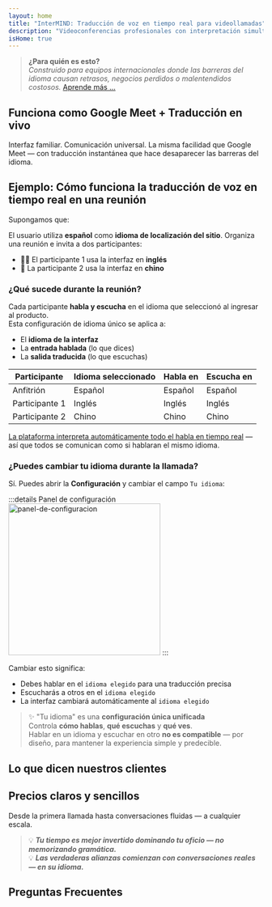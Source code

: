 ```yaml
---
layout: home
title: "InterMIND: Traducción de voz en tiempo real para videollamadas"
description: "Videoconferencias profesionales con interpretación simultánea en más de 19 idiomas. Traducción impulsada por IA que captura tono, intención y contexto. Reúnete globalmente, comunícate naturalmente."
isHome: true
---
```


<!-- <HeroSection title="Reúnete en **Cualquier** Idioma" :typingSpeed="10" text="Traducción de voz en vivo en videollamadas. Comprensión instantánea, sin barreras."> -->

<HeroSection title="Entiende **Cualquier** Idioma" :typingSpeed="20" text="Interpretación simultánea durante videorreuniones. Rompe las barreras del idioma al instante.">
<NavButton buttonLabel="Ver demo" buttonClass="brand" to="/#HowItWorks" eventName="watch_demo" />
<NavButton buttonLabel="Asistente" buttonClass="alt" to="/chat" eventName="chat_assistant" />
</HeroSection>

<span id="1"></span>
<FeatureBlock
    :card="{
      title: 'Traducción ≠ Comprensión. Esto es lo que sigue.',
      details: 'Sin importar el idioma, tu voz es escuchada — y entendida — como si compartieras la misma lengua.',
      items: [
        '✧ Naturalmente, en [tiempo real](./product/overview/how-it-works), y sin subtítulos o retrasos.',
        '✧ La interpretación impulsada por IA captura tono, intención y terminología específica de la industria.',
      ],
      link: './product/overview/what-is-intermind',
      src: {
        light: '/media-kit/animals-cartoon-3-2.png',
        dark: '/1d.png',
      },
      inversion: false,
    }"
  />

<span id="2"></span>
<FeatureBlock
    :card="{
      title: 'La mente dentro de tus reuniones',
      details: 'InterMIND convierte cada llamada multilingüe en conocimiento claro y consultable.',
      items: [
        '✧ **Pregunta cualquier cosa** — la IA encuentra respuestas **en todas tus reuniones**.',
        '✧ Extrae automáticamente tareas, responsables y fechas límite.',
        '✧ Resume puntos clave en cualquier idioma — al instante.',
      ],
      link: './product/overview/how-it-works#🧩-deep-memory-deep-understanding',
      src: {
        light: '/2l.png',
        dark: '/2d.png',
      },
      inversion: true,
    }"
  />

<span id="3"></span>
<FeatureBlock
    :card="{
      title: 'Construido para reuniones serias — no solo para hablar',
      details: 'InterMIND es una [plataforma de videorreuniones de nivel profesional](./product/overview/video-meeting-platform), no un complemento ligero o plugin.',
      items: [
        '✧ Resolución 1080p, supresión inteligente de ruido, programación, moderación, compartir pantalla, grabación, subtitulado, chat de participantes e integración de calendario — todo integrado, **listo para usar**.',
      ],
      link: './product/overview/video-meeting-platform',
      src: {
        light: '/3l.mp4',
        dark: '/3d.mp4',
      },
      inversion: false,
    }"
  />

<span id="4"></span>
<FeatureBlock
    :card="{
      title: 'Privacidad donde importa',
      details: 'InterMIND está construido para conversaciones críticas de confianza — donde la privacidad y el control importan más.',
      items: ['✧ [Zonas de privacidad](./product/overview/privacy-architecture) — UE, EE.UU., Sudeste Asiático', '✧ **Cero entrenamiento de datos**. Sin acceso de terceros.'],
      link: './product/overview/privacy-architecture',
      src: {
        light: '/4l.png',
        dark: '/4d.png',
      },
      inversion: true,
    }"
  />

> **¿Para quién es esto?**  
> _Construido para equipos internacionales donde las barreras del idioma causan retrasos, negocios perdidos o malentendidos costosos._ [Aprende más ...](./product/overview/markets)

<span id="HowItWorks"></span>

## Funciona como Google Meet + Traducción en vivo

Interfaz familiar. Comunicación universal. La misma facilidad que Google Meet — con traducción instantánea que hace desaparecer las barreras del idioma.

<FeatureCards
    :features="[
      {
        title: 'Regístrate gratis',
        details: 'Elige tu idioma y [crea una cuenta](#Pricing).',
        icon: {
          light: '/signUp.png',
          dark: '/signUp.png',
        },
      },
      {
        title: 'Inicia una reunión',
        details: 'Crea al instante o programa con anticipación.',
        icon: {
          light: '/start.png',
          dark: '/start.png',
        },
      },
      {
        title: 'Únete a la reunión',
        details: 'Haz clic en el enlace, ingresa tu nombre, únete al instante.',
        icon: {
          light: '/join.png',
          dark: '/join.png',
        },
      },
      {
        title: 'Habla tu idioma',
        details: 'Todos hablan y escuchan en su propio idioma.',
        icon: {
          light: '/meeting.png',
          dark: '/meeting.png',
        },
      },
    ]"
  />

<!-- <br> -->

<span id="VideoDemo"></span>
<VideoPlayer src="/promo/demo-en-mx.mp4" />

<span id="Example"></span>

## Ejemplo: Cómo funciona la traducción de voz en tiempo real en una reunión

Supongamos que:

El usuario utiliza **español** como **idioma de localización del sitio**. Organiza una reunión e invita a dos participantes:

- 🧑‍💼 El participante 1 usa la interfaz en **inglés**
- 👩 La participante 2 usa la interfaz en **chino**

### ¿Qué sucede durante la reunión?

Cada participante **habla y escucha** en el idioma que seleccionó al ingresar al producto.  
Esta configuración de idioma único se aplica a:

- El **idioma de la interfaz**
- La **entrada hablada** (lo que dices)
- La **salida traducida** (lo que escuchas)

| Participante   | Idioma seleccionado | Habla en | Escucha en |
| -------------- | ------------------- | -------- | ---------- |
| Anfitrión      | Español             | Español  | Español    |
| Participante 1 | Inglés              | Inglés   | Inglés     |
| Participante 2 | Chino               | Chino    | Chino      |

[La plataforma interpreta automáticamente todo el habla en tiempo real](./product/overview/how-it-works) — así que todos se comunican como si hablaran el mismo idioma.

### ¿Puedes cambiar tu idioma durante la llamada?

Sí. Puedes abrir la **Configuración** y cambiar el campo `Tu idioma`:

:::details Panel de configuración
<img src="/settings.png" alt="panel-de-configuracion" width="300px" />
:::

Cambiar esto significa:

- Debes hablar en el `idioma elegido` para una traducción precisa
- Escucharás a otros en el `idioma elegido`
- La interfaz cambiará automáticamente al `idioma elegido`

> ✨ "Tu idioma" es una **configuración única unificada**  
> Controla **cómo hablas**, **qué escuchas** y **qué ves**.  
> Hablar en un idioma y escuchar en otro **no es compatible** — por diseño, para mantener la experiencia simple y predecible.

<span id="Testimonials"></span>

## Lo que dicen nuestros clientes

<AutoScrollTestimonials testimonialsUrl="/testimonials.json"/>

<span id="Pricing"></span>

## Precios claros y sencillos

Desde la primera llamada hasta conversaciones fluidas — a cualquier escala.

<PricingPlans
    :plans="[
      {
        title: '**Básico** &nbsp 1 usuario',
        price: '**Gratis**',
        details: 'no se requiere tarjeta de crédito',
        items: [
          '**25** reuniones',
          '**100** participantes en videollamadas [💬](#3)',
          '**30** GB de almacenamiento compartido por usuario',
          'Buscar en todas tus reuniones [💬](#2)',
          'Interpretación simultánea [💬](#1)',
        ],
      },
      {
        title: '**Pro**  &nbsp 1-99 usuarios',
        price: '**$20** /mes/usuario, facturado anualmente',
        details: 'o $25 facturado mensualmente',
        items: [
          '**Ilimitadas** reuniones',
          '**150** participantes en videollamadas [💬](#3)',
          '**2** TB de almacenamiento compartido por usuario',
          'Buscar en todas tus reuniones [💬](#2)',
          'Interpretación simultánea [💬](#1)',
        ],
      },
      {
        title: '**Empresarial** &nbsp 100+ usuarios',
        price: '**Precio personalizado**',
        details: 'Diseñado para la privacidad',
        items: [
          '**Ilimitadas** reuniones',
          '**500** participantes en videollamadas [💬](#3)',
          '**5** TB de almacenamiento compartido por usuario',
          'Buscar en todas tus reuniones [💬](#2)',
          'Interpretación simultánea [💬](#1)',
          '**Zonas de privacidad** [💬](#4)',
        ],
      },
    ]">

<AuthButton text="Comenzar" button-class="brand" event-name="get_started_attempt"/>
<AuthButton text="Comprar ahora" mode="checkout" eventName="buy_now_attempt" />
<ContactForm buttonText="Hablar con nuestro equipo" buttonClass="alt" />
</PricingPlans>

> 💡 **_Tu tiempo es mejor invertido dominando tu oficio — no memorizando gramática._**  
> 💡 **_Las verdaderas alianzas comienzan con conversaciones reales — en su idioma._**

## Preguntas Frecuentes

<span id="FAQ"></span>

<AccordionGroup
    :items="[
      {
        q: '¿Qué idiomas admite InterMind para interpretación?',
        a: 'InterMind admite **interpretación en tiempo real** en los siguientes 19 idiomas:<br><br>- العربية (ar) – Árabe<br>- Čeština (cs) – Checo<br>- Deutsch (de) – Alemán<br>- English (en) – Inglés<br>- Español (es) – Español<br>- Français (fr) – Francés<br>- हिन्दी (hi) – Hindi<br>- Magyar (hu) – Húngaro<br>- Italiano (it) – Italiano<br>- 日本語 (ja) – Japonés<br>- 한국어 (ko) – Coreano<br>- Nederlands (nl) – Holandés<br>- Polski (pl) – Polaco<br>- Português (pt) – Portugués<br>- Русский (ru) – Ruso<br>- Türkçe (tr) – Turco<br>- 中文 (zh) – Chino<br><br>Continuamente expandimos esta lista — se agregan nuevos idiomas con cada versión principal.',
      },
      {
        q: '¿Qué es un usuario con licencia y qué es un participante?',
        a: 'Un *usuario con licencia* tiene una licencia de reunión gratuita o de pago y puede programar reuniones dentro de los límites de su plan. Los *participantes* son invitados — **no necesitan una cuenta o licencia** para unirse y pueden conectarse desde cualquier dispositivo **gratis**.',
      },
      {
        q: '¿Cuántas personas pueden usar una licencia de InterMind?',
        a: 'Cada *usuario con licencia* puede organizar **reuniones ilimitadas**. Si varios miembros del equipo necesitan organizar reuniones simultáneamente, cada uno necesitará su propia licencia.',
      },
      {
        q: '¿Cuál es la duración máxima de una reunión?',
        a: 'Las reuniones pueden durar hasta **24 horas** en todos los planes.',
      },
      {
        q: '¿Hay un límite en el número de reuniones que puedo organizar?',
        a: 'El plan *Básico Gratuito* incluye **25 reuniones gratuitas**. Los planes *Pro* y *Business* ofrecen reuniones ilimitadas con más participantes y control.',
      },
      {
        q: '¿Cómo garantiza InterMind la privacidad y seguridad de los datos?',
        a: 'InterMind es **privado por diseño**. Todos los datos se procesan y almacenan dentro de tu **Zona de Privacidad** seleccionada — _UE_, _EE.UU._, o _Asia_. Cumplimos con [**GDPR**](https://gdpr.eu), [**CCPA**](https://oag.ca.gov/privacy/ccpa), y UAE PDPL, y **nunca usamos tu contenido** para entrenamiento o acceso de terceros. El control avanzado de [Zona de Privacidad](./product/overview/privacy-architecture) está disponible en el plan **Business**.',
      },
      {
        q: '¿Puedo probar InterMind antes de comprar un plan?',
        a: 'Absolutamente. El plan *Básico Gratuito* te da acceso completo a las funciones principales con **25 reuniones gratuitas** — incluyendo **interpretación simultánea** y **búsqueda de reuniones**. No se requiere tarjeta de crédito. Actualiza en cualquier momento.',
      },
      {
        q: '¿Qué pasa si necesito ayuda o soporte?',
        a: 'El soporte está disponible a través de nuestro [centro de ayuda](./resources/help). Los usuarios *Business* obtienen **soporte prioritario** con un contacto dedicado.',
      },
      {
        q: '¿Cómo administro mi suscripción (actualizar, degradar o cancelar)?',
        a: 'Puedes cambiar tu plan en cualquier momento a través de la **configuración de tu cuenta**. Los cambios toman efecto **inmediatamente**. Para cancelaciones, los *planes mensuales* se cancelan al final del ciclo de facturación. Los *planes anuales* pueden cancelarse para un **reembolso prorrateado**.',
      },
      {
        q: '¿Puedo usar InterMind para webinars o eventos grandes?',
        a: 'Sí. Los planes *Pro* y *Business* son ideales para **reuniones grandes y webinars** — con soporte para hasta **500 participantes** en *Business*.',
      },
    ]"/>

<HomeFooter
    :columns="[
      {
        title: 'PRODUCTO',
        links: [
          { text: 'Descripción general', link: './product/overview/what-is-intermind' },
          { text: 'Primeros pasos', link: './product/guide/getting-started' },
          { text: 'Testimonios', link: '#Testimonials' },
          { text: 'Precios', link: '#Pricing' },
        ],
      },
      {
        title: 'SOPORTE',
        links: [
          { text: 'Obtener soporte', link: './resources/help' },
          { text: 'FAQ', link: '#FAQ' },
          { text: 'Política de privacidad', link: './resources/company/Privacy-Policy' },
          { text: 'Guía legal de IA', link: './resources/company/legal-regulations-for-ai-services' },
          { text: 'Estado del servicio', link: 'https://status.mind.com/' },
          // { text: 'Privacy Settings', link: '#' },
        ],
      },
      {
        title: 'RECURSOS',
        links: [
          { text: 'Blog', link: './blog/' },
          { text: 'Recursos de marca', link: './resources/media-kit' },
          { text: 'Documentos de API de IA / LLM', link: 'https://mind.com/llms-full.txt' },
        ],
      },
      {
        title: 'EMPRESA',
        links: [
          { text: 'Acerca de', link: './resources/company/about' },
          { text: 'Equipo', link: './resources/company/team' },
          { text: 'Carreras', link: './resources/company/careers' },
          { text: 'Contactos', link: './resources/company/contacts' },
        ],
      },
    ]"/>
